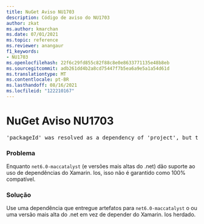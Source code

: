 ```yaml
---
title: NuGet Aviso NU1703
description: Código de aviso do NU1703
author: zkat
ms.author: kmarchan
ms.date: 07/01/2021
ms.topic: reference
ms.reviewer: anangaur
f1_keywords:
- NU1703
ms.openlocfilehash: 22f6c29fd855c82f88c8e0e8633771135e48b8eb
ms.sourcegitcommit: adb261dd4b2a8cd75447f7b5ea6a9e5a1a54d61d
ms.translationtype: MT
ms.contentlocale: pt-BR
ms.lasthandoff: 08/16/2021
ms.locfileid: "122210167"
---
```

# <a name="nuget-warning-nu1703"></a>NuGet Aviso NU1703

<pre>'packageId' was resolved as a dependency of 'project', but the dependency is using 'Xamarin.iOS' while 'project' is using 'net6.0-maccatalyst14.5' as its TargetFramework</pre>

### <a name="issue"></a>Problema

Enquanto `net6.0-maccatalyst` (e versões mais altas do .net) dão suporte ao uso de dependências do Xamarin. Ios, isso não é garantido como 100% compatível.

### <a name="solution"></a>Solução

Use uma dependência que entregue artefatos para `net6.0-maccatalyst` o ou uma versão mais alta do .net em vez de depender do Xamarin. Ios herdado.
